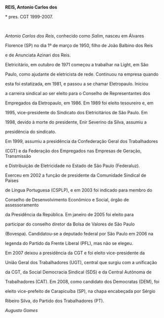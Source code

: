 **REIS, Antonio Carlos dos**



\* pres. CGT 1999-2007.



 



*Antonio Carlos dos Reis*, conhecido como *Salim*, nasceu em Álvares

Florence (SP) no dia 1º de março de 1950, filho de João Balbino dos Reis

e de Anunciata Azinari dos Reis.



Eletricitário, em outubro de 1971 começou a trabalhar na Light, em São

Paulo, como ajudante de eletricista de rede. Continuou na empresa quando

esta foi estatizada, em 1981, e passou a se chamar Eletropaulo. Iniciou

a carreira sindical ao ser eleito para o Conselho de Representantes dos

Empregados da Eletropaulo, em 1986. Em 1989 foi eleito tesoureiro e, em

1995, vice-presidente do Sindicato dos Eletricitários de São Paulo. Em

1998, devido à morte do presidente, Enir Severino da Silva, assumiu a

presidência do sindicato.



Em 1999, assumiu a presidência da Confederação Geral dos Trabalhadores

(CGT) e da Federação dos Empregados nas Empresas de Geração, Transmissão

e Distribuição de Eletricidade no Estado de São Paulo (Federaluz).

Exerceu em 2002 a função de presidente da Comunidade Sindical de Países

de Língua Portuguesa (CSPLP), e em 2003 foi indicado para membro do

Conselho de Desenvolvimento Econômico e Social, órgão de assessoramento

da Presidência da República. Em janeiro de 2005 foi eleito para

participar do conselho diretor da Bolsa de Valores de São Paulo

(Bovespa). Candidatou-se a deputado federal por São Paulo em 2006 na

legenda do Partido da Frente Liberal (PFL), mas não se elegeu.



Em 2007 deixou a presidência da CGT e foi eleito vice-presidente da

União Geral dos Trabalhadores (UGT), central que surgiu com a unificação

da CGT, da Social Democracia Sindical (SDS) e da Central Autônoma de

Trabalhadores (CAT). Em 2008, como candidato dos Democratas (DEM), foi

eleito vice-prefeito de Carapicuíba (SP), na chapa encabeçada por Sérgio

Ribeiro Silva, do Partido dos Trabalhadores (PT).



*Augusto Gomes*



 



 




